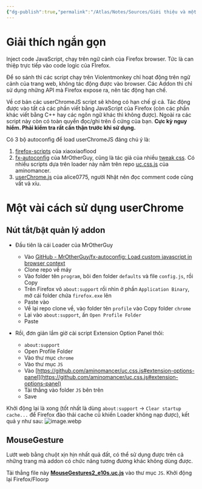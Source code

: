 ```yaml
---
{"dg-publish":true,"permalink":"/Atlas/Notes/Sources/Giới thiệu và một số cách sử dụng userChrome.js/","tags":["on/firefox"]}
---
```


# Giải thích ngắn gọn 
Inject code JavaScript, chạy trên ngữ cảnh của Firefox browser. Tức là can thiệp trực tiếp vào code logic của FIrefox.  

Để so sánh thì các script chạy trên Violentmonkey chỉ hoạt động trên ngữ cảnh của trang web, không tác động được vào browser. Các Addon thì chỉ sử dụng những API mà Firefox expose ra, nên tác động hạn chế.  

Về cơ bản các userChromeJS script sẽ không có hạn chế gì cả. Tác động được vào tất cả các phần viết bằng JavaScript của Firefox (còn các phần khác viết bằng C++ hay các ngôn ngữ khác thì không được). Ngoài ra các script này còn có toàn quyền đọc/ghi trên ổ cứng của bạn. **Cực kỳ nguy hiểm. Phải kiểm tra rất cẩn thận trước khi sử dụng.**  
  
Có 3 bộ autoconfig để load userChromeJS đáng chú ý là:
1. [firefox-scripts](https://github.com/xiaoxiaoflood/firefox-scripts) của xiaoxiaoflood  
2. [fx-autoconfig](https://github.com/MrOtherGuy/fx-autoconfig) của MrOtherGuy, cũng là tác giả của nhiều [tweak css](https://github.com/MrOtherGuy/firefox-csshacks). Có nhiều scripts dựa trên loader này nằm trên repo [uc.css.js](https://github.com/aminomancer/uc.css.js) của aminomancer.  
3. [userChrome.js](https://github.com/alice0775/userChrome.js) của alice0775, người Nhật nên đọc comment code cũng vất vả xíu.

# Một vài cách sử dụng userChrome
## Nút tắt/bật quản lý addon
- Đầu tiên là cái Loader của MrOtherGuy
	- Vào [GitHub - MrOtherGuy/fx-autoconfig: Load custom javascript in browser context](https://github.com/MrOtherGuy/fx-autoconfig)
	- Clone repo về máy
	- Vào folder tên `program`, bôi đen folder `defaults` và file `config.js`, rồi Copy
	- Trên Firefox vô `about:support` rồi nhìn ở phần `Application Binary`, mở cái folder chứa `firefox.exe` lên
	- Paste vào
	- Về lại repo clone về, vào folder tên `profile` vào Copy folder `chrome`
	- Lại vào `about:support`, ấn `Open Profile Folder`
	- Paste

-  Rồi, đơn giản lắm giờ cài script Extension Option Panel thôi:
	- `about:support`
	- Open Profile Folder
	- Vào thư mục `chrome`
	- Vào thư mục `JS`
	- Vào [https://github.com/aminomancer/uc.css.js#extension-options-panel](https://github.com/aminomancer/uc.css.js#extension-options-panel)
	- Tải thẳng vào folder `JS` bên trên
	- Save

Khởi động lại là xong (tốt nhất là dùng `about:support` -> `Clear startup cache...` để Firefox đào thải cache cũ khiến Loader không nạp được), kết quả y như sau:
![image.webp](/img/user/Atlas/Utilities/Images/image.webp)

## MouseGesture
Lướt web bằng chuột xịn hịn nhất quả đất, có thể sử dụng được trên cả những trang mà addon có chức năng tương đương khác không dùng được.

Tải thẳng file này [**MouseGestures2_e10s.uc.js**](https://raw.githubusercontent.com/alice0775/userChrome.js/master/117/MouseGestures2_e10s.uc.js) vào thư mục `JS`. Khởi động lại Firefox/Floorp

